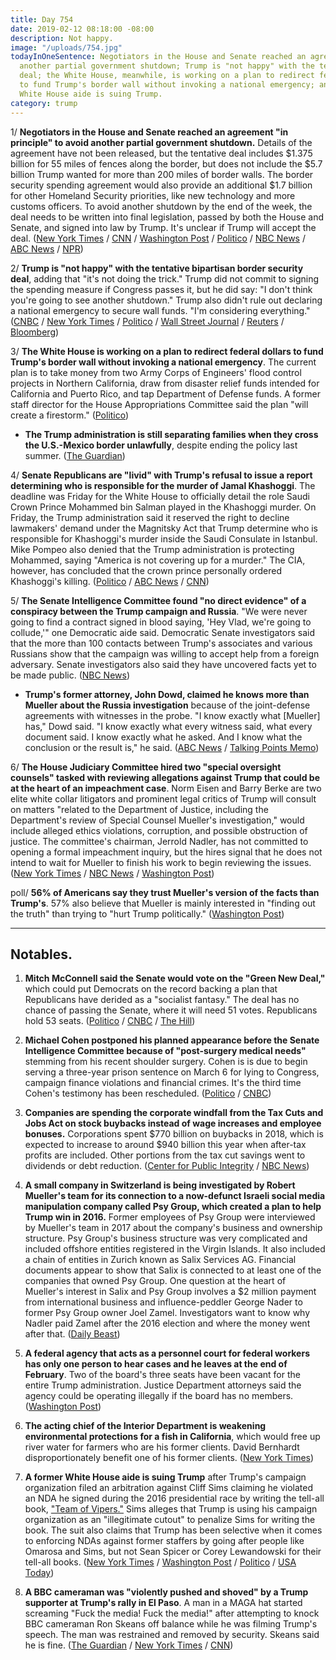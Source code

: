 ```yaml
---
title: Day 754
date: 2019-02-12 08:18:00 -08:00
description: Not happy.
image: "/uploads/754.jpg"
todayInOneSentence: Negotiators in the House and Senate reached an agreement to avoid
  another partial government shutdown; Trump is "not happy" with the tentative bipartisan
  deal; the White House, meanwhile, is working on a plan to redirect federal dollars
  to fund Trump's border wall without invoking a national emergency; and a former
  White House aide is suing Trump.
category: trump
---
```


1/ **Negotiators in the House and Senate reached an agreement "in principle" to avoid another partial government shutdown.** Details of the agreement have not been released, but the tentative deal includes $1.375 billion for 55 miles of fences along the border, but does not include the $5.7 billion Trump wanted for more than 200 miles of border walls. The border security spending agreement would also provide an additional $1.7 billion for other Homeland Security priorities, like new technology and more customs officers. To avoid another shutdown by the end of the week, the deal needs to be written into final legislation, passed by both the House and Senate, and signed into law by Trump. It's unclear if Trump will accept the deal. ([New York Times](https://www.nytimes.com/2019/02/11/us/politics/shutdown-deal.html) / [CNN](https://www.cnn.com/2019/02/11/politics/shutdown-negotiations-agreement-reached-congress-border-security/index.html) / [Washington Post](http://www.washingtonpost.com/business/economy/top-lawmakers-meet-to-revive-stalled-border-talks-with-shutdown-days-away/2019/02/11/3cd0fc1a-2dff-11e9-813a-0ab2f17e305b_story.html) / [Politico](https://www.politico.com/story/2019/02/11/shutdown-congress-border-security-1163824) / [NBC News](https://www.nbcnews.com/politics/congress/top-appropriators-meet-over-stalled-border-talks-shutdown-deadline-approaches-n970046) / [ABC News](https://abcnews.go.com/Politics/negotiators-reach-agreement-principle-avoid-government-shutdown/story?id=61007755) / [NPR](https://www.npr.org/2019/02/11/693751614/agreement-in-principle-reached-on-border-security-funding-top-republican-says))

2/ **Trump is "not happy" with the tentative bipartisan border security deal**, adding that "it's not doing the trick." Trump did not commit to signing the spending measure if Congress passes it, but he did say: "I don't think you're going to see another shutdown." Trump also didn't rule out declaring a national emergency to secure wall funds. "I'm considering everything." ([CNBC](https://www.cnbc.com/2019/02/12/trump-addresses-border-security-deal-to-avoid-government-shutdown.html) / [New York Times](https://www.nytimes.com/2019/02/12/us/politics/shutdown-border-wall-deal.html) / [Politico](https://www.politico.com/story/2019/02/12/trump-says-hes-not-happy-with-bipartisan-deal-to-avert-shutdown-1165766) / [Wall Street Journal](https://www.wsj.com/articles/trump-i-cant-say-im-happy-with-lawmakers-border-security-deal-11549991459) / [Reuters](https://www.reuters.com/article/us-usa-shutdown-trump-whitehouse/trump-another-government-shutdown-unlikely-but-unhappy-about-deal-idUSKCN1Q123G?il=0) / [Bloomberg](https://www.bloomberg.com/news/articles/2019-02-12/tentative-border-deal-in-congress-leaves-shutdown-up-to-trump))

3/ **The White House is working on a plan to redirect federal dollars to fund Trump's border wall without invoking a national emergency**. The current plan is to take money from two Army Corps of Engineers' flood control projects in Northern California, draw from disaster relief funds intended for California and Puerto Rico, and tap Department of Defense funds. A former staff director for the House Appropriations Committee said the plan "will create a firestorm." ([Politico](https://www.politico.com/story/2019/02/11/mick-mulvaney-border-wall-funds-1163996))

* **The Trump administration is still separating families when they cross the U.S.-Mexico border unlawfully**, despite ending the policy last summer. ([The Guardian](https://www.theguardian.com/us-news/2019/feb/12/trump-el-paso-family-separations-migrants-immigration))

4/ **Senate Republicans are "livid" with Trump's refusal to issue a report determining who is responsible for the murder of Jamal Khashoggi**. The deadline was Friday for the White House to officially detail the role Saudi Crown Prince Mohammed bin Salman played in the Khashoggi murder. On Friday, the Trump administration said it reserved the right to decline lawmakers' demand under the Magnitsky Act that Trump determine who is responsible for Khashoggi's murder inside the Saudi Consulate in Istanbul. Mike Pompeo also denied that the Trump administration is protecting Mohammed, saying "America is not covering up for a murder." The CIA, however, has concluded that the crown prince personally ordered Khashoggi's killing. ([Politico](https://www.politico.com/story/2019/02/11/gop-trump-ignored-khashoggi-report-1164487) / [ABC News](https://abcnews.go.com/Politics/pompeo-denies-trump-admin-covering-murder-washington-post/story?id=60993938) / [CNN](https://www.cnn.com/2019/02/11/politics/khashoggi-pressure-trump-cover-up/index.html))

5/ **The Senate Intelligence Committee found "no direct evidence" of a conspiracy between the Trump campaign and Russia**. "We were never going to find a contract signed in blood saying, 'Hey Vlad, we're going to collude,'" one Democratic aide said. Democratic Senate investigators said that the more than 100 contacts between Trump's associates and various Russians show that the campaign was willing to accept help from a foreign adversary. Senate investigators also said they have uncovered facts yet to be made public. ([NBC News](https://www.nbcnews.com/politics/congress/senate-has-uncovered-no-direct-evidence-conspiracy-between-trump-campaign-n970536))

* **Trump's former attorney, John Dowd, claimed he knows more than Mueller about the Russia investigation** because of the joint-defense agreements with witnesses in the probe. "I know exactly what \[Mueller\] has," Dowd said. "I know exactly what every witness said, what every document said. I know exactly what he asked. And I know what the conclusion or the result is," he said. ([ABC News](https://abcnews.go.com/Politics/trump-lawyer-slams-mueller-probe-maintains-president-cleared/story?id=60967234) / [Talking Points Memo](https://talkingpointsmemo.com/muckraker/dowd-says-trumps-legal-team-knows-more-than-mueller))

6/ **The House Judiciary Committee hired two "special oversight counsels" tasked with reviewing allegations against Trump that could be at the heart of an impeachment case**. Norm Eisen and Barry Berke are two elite white collar litigators and prominent legal critics of Trump will consult on matters "related to the Department of Justice, including the Department's review of Special Counsel Mueller's investigation," would include alleged ethics violations, corruption, and possible obstruction of justice. The committee's chairman, Jerrold Nadler, has not committed to opening a formal impeachment inquiry, but the hires signal that he does not intend to wait for Mueller to finish his work to begin reviewing the issues. ([New York Times](https://www.nytimes.com/2019/02/12/us/politics/house-judiciary-committee-trump-investigations.html) / [NBC News](https://www.nbcnews.com/politics/congress/house-judiciary-committee-hires-two-new-outside-counsels-n970576) / [Washington Post](https://www.washingtonpost.com/powerpost/house-judiciary-adds-two-high-profile-consultants-for-trump-probes/2019/02/12/dfffb8e6-2eda-11e9-813a-0ab2f17e305b_story.html))

poll/ **56% of Americans say they trust Mueller's version of the facts than Trump's**. 57% also believe that Mueller is mainly interested in "finding out the truth" than trying to "hurt Trump politically." ([Washington Post](https://www.washingtonpost.com/world/national-security/americans-view-mueller-as-more-credible-than-trump-but-views-of-his-probe-are-scattered/2019/02/11/dbf4b146-2e14-11e9-86ab-5d02109aeb01_story.html))

---

## Notables.

1. **Mitch McConnell said the Senate would vote on the "Green New Deal,"** which could put Democrats on the record backing a plan that Republicans have derided as a "socialist fantasy." The deal has no chance of passing the Senate, where it will need 51 votes. Republicans hold 53 seats. ([Politico](https://www.politico.com/story/2019/02/12/green-new-deal-senate-vote-1166290) / [CNBC](https://www.cnbc.com/2019/02/12/mitch-mcconnell-to-force-the-senate-to-vote-on-alexandria-ocasio-cortez-green-new-deal.html) / [The Hill](https://thehill.com/policy/energy-environment/429635-mcconnell-to-set-up-vote-on-ocasio-cortezs-green-new-deal))

2. **Michael Cohen postponed his planned appearance before the Senate Intelligence Committee because of "post-surgery medical needs"** stemming from his recent shoulder surgery. Cohen is is due to begin serving a three-year prison sentence on March 6 for lying to Congress, campaign finance violations and financial crimes. It's the third time Cohen's testimony has been rescheduled. ([Politico](https://www.politico.com/story/2019/02/11/michael-cohen-senate-testimony-delayed-1163861) / [CNBC](https://www.cnbc.com/2019/02/11/-michael-cohen-postpones-appearance-at-senate-intelligence-committee-.html))

3. **Companies are spending the corporate windfall from the Tax Cuts and Jobs Act on stock buybacks instead of wage increases and employee bonuses.** Corporations spent $770 billion on buybacks in 2018, which is expected to increase to around $940 billion this year when after-tax profits are included. Other portions from the tax cut savings went to dividends or debt reduction. ([Center for Public Integrity](https://publicintegrity.org/business/taxes/trumps-tax-cuts/last-year-some-bonuses-some-pay-raises-this-year-not-so-much/) / [NBC News](https://www.nbcnews.com/politics/congress/big-businesses-promised-wage-hikes-trump-s-tax-cuts-what-n970081))

4. **A small company in Switzerland is being investigated by Robert Mueller's team for its connection to a now-defunct Israeli social media manipulation company called Psy Group, which created a plan to help Trump win in 2016.** Former employees of Psy Group were interviewed by Mueller's team in 2017 about the company's business and ownership structure. Psy Group's business structure was very complicated and included offshore entities registered in the Virgin Islands. It also included a chain of entities in Zurich known as Salix Services AG. Financial documents appear to show that Salix is connected to at least one of the companies that owned Psy Group. One question at the heart of Mueller's interest in Salix and Psy Group involves a $2 million payment from international business and influence-peddler George Nader to former Psy Group owner Joel Zamel. Investigators want to know why Nadler paid Zamel after the 2016 election and where the money went after that. ([Daily Beast](https://www.thedailybeast.com/swiss-mystery-company-is-at-the-heart-of-a-mueller-puzzle))

5. **A federal agency that acts as a personnel court for federal workers has only one person to hear cases and he leaves at the end of February**. Two of the board's three seats have been vacant for the entire Trump administration. Justice Department attorneys said the agency could be operating illegally if the board has no members. ([Washington Post](https://www.washingtonpost.com/politics/this-grievance-board-for-federal-workers-has-one-person-left--and-hes-about-to-leave/2019/02/12/c573e446-296e-11e9-b011-d8500644dc98_story.html))

6. **The acting chief of the Interior Department is weakening environmental protections for a fish in California**, which would free up river water for farmers who are his former clients. David Bernhardt disproportionately benefit one of his former clients. ([New York Times](https://www.nytimes.com/2019/02/12/climate/david-bernhardt-endangered-species.html))

7. **A former White House aide is suing Trump** after Trump's campaign organization filed an arbitration against Cliff Sims claiming he violated an NDA he signed during the 2016 presidential race by writing the tell-all book, ["Team of Vipers."](https://amzn.to/2SLXIrH) Sims alleges that Trump is using his campaign organization as an "illegitimate cutout" to penalize Sims for writing the book. The suit also claims that Trump has been selective when it comes to enforcing NDAs against former staffers by going after people like Omarosa and Sims, but not Sean Spicer or Corey Lewandowski for their tell-all books. ([New York Times](https://www.nytimes.com/2019/02/11/us/politics/cliff-sims-book-lawsuit.html) / [Washington Post](https://www.washingtonpost.com/politics/former-white-house-aide-cliff-sims-sues-trump-after-attack-over-tell-all-book/2019/02/11/2514c286-2e55-11e9-86ab-5d02109aeb01_story.html) / [Politico](https://www.politico.com/story/2019/02/11/cliff-sims-sues-trump-1164558) / [USA Today](https://www.usatoday.com/story/news/politics/2019/02/12/ex-white-house-aide-cliff-sims-sues-trump/2845124002/))

8. **A BBC cameraman was "violently pushed and shoved" by a Trump supporter at Trump's rally in El Paso**. A man in a MAGA hat started screaming "Fuck the media! Fuck the media!" after attempting to knock BBC cameraman Ron Skeans off balance while he was filming Trump's speech. The man was restrained and removed by security. Skeans said he is fine. ([The Guardian](https://www.theguardian.com/media/2019/feb/12/bbc-cameraman-shoved-and-abused-at-trump-rally-in-el-paso) / [New York Times](https://www.nytimes.com/2019/02/12/us/politics/trump-rally-bbc-cameraman.html) / [CNN](https://www.cnn.com/2019/02/12/media/bbc-camera-man-attack-trump-rally-scli/index.html))
